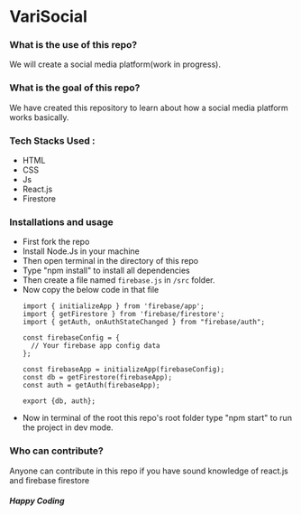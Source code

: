# VariSocial

### What is the use of this repo?
We will create a social media platform(work in progress).

### What is the goal of this repo?
We have created this repository to learn about how a social media platform works basically.

### Tech Stacks Used :
- HTML
- CSS
- Js
- React.js
- Firestore

### Installations and usage

- First fork the repo
- Install Node.Js in your machine
- Then open terminal in the directory of this repo
- Type "npm install" to install all dependencies
- Then create a file named ```firebase.js``` in ```/src``` folder.
- Now copy the below code in that file
  ```
  import { initializeApp } from 'firebase/app';
  import { getFirestore } from 'firebase/firestore';
  import { getAuth, onAuthStateChanged } from "firebase/auth";

  const firebaseConfig = {
    // Your firebase app config data
  };

  const firebaseApp = initializeApp(firebaseConfig);
  const db = getFirestore(firebaseApp);
  const auth = getAuth(firebaseApp);

  export {db, auth};
  ```
- Now in terminal of the root this repo's root folder type "npm start" to run the project in dev mode.

### Who can contribute?
Anyone can contribute in this repo if you have sound knowledge of react.js and firebase firestore

##### Happy Coding 
